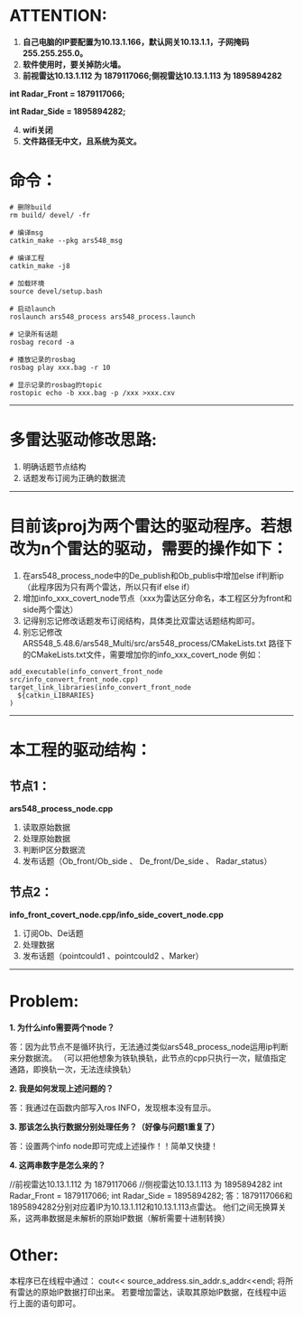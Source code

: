 # **ATTENTION**:
1. **自己电脑的IP要配置为10.13.1.166，默认网关10.13.1.1，子网掩码255.255.255.0。**
2. **软件使用时，要关掉防火墙。**
3. **前视雷达10.13.1.112 为 1879117066;侧视雷达10.13.1.113 为 1895894282**

 **int Radar_Front = 1879117066;**

 **int Radar_Side  = 1895894282;**

4. **wifi关闭**
5. **文件路径无中文，且系统为英文。**

# **命令：**
```
# 删除build
rm build/ devel/ -fr
```
```
# 编译msg
catkin_make --pkg ars548_msg
```
```
# 编译工程
catkin_make -j8
```
```
# 加载环境
source devel/setup.bash
```
```
# 启动launch
roslaunch ars548_process ars548_process.launch
```
```
# 记录所有话题
rosbag record -a
```
```
# 播放记录的rosbag
rosbag play xxx.bag -r 10
```
```
# 显示记录的rosbag的topic
rostopic echo -b xxx.bag -p /xxx >xxx.cxv
```
-----------------------------
# **多雷达驱动修改思路:**
1. 明确话题节点结构
2. 话题发布订阅为正确的数据流
-----------------------------
# **目前该proj为两个雷达的驱动程序。若想改为n个雷达的驱动，需要的操作如下：**
1. 在ars548_process_node中的De_publish和Ob_publis中增加else if判断ip（此程序因为只有两个雷达，所以只有if else if）
2. 增加info_xxx_covert_node节点（xxx为雷达区分命名，本工程区分为front和side两个雷达）
3. 记得别忘记修改话题发布订阅结构，具体类比双雷达话题结构即可。
4. 别忘记修改ARS548_5.48.6/ars548_Multi/src/ars548_process/CMakeLists.txt
    路径下的CMakeLists.txt文件，需要增加你的info_xxx_covert_node
   例如：
```
add_executable(info_convert_front_node src/info_convert_front_node.cpp)
target_link_libraries(info_convert_front_node
  ${catkin_LIBRARIES}
)
```
-----------------------------
# **本工程的驱动结构：**
## 节点1：
**ars548_process_node.cpp**
1. 读取原始数据
2. 处理原始数据
3. 判断IP区分数据流
4. 发布话题（Ob_front/Ob_side 、 De_front/De_side 、 Radar_status）
## 节点2：
**info_front_covert_node.cpp/info_side_covert_node.cpp**
1. 订阅Ob、De话题
2. 处理数据
3. 发布话题（pointcould1 、pointcould2 、Marker）
----------------------------------
# **Problem:**
**1. 为什么info需要两个node？**

答：因为此节点不是循环执行，无法通过类似ars548_process_node运用ip判断来分数据流。
（可以把他想象为铁轨换轨，此节点的cpp只执行一次，赋值指定通路，即换轨一次，无法连续换轨）

**2. 我是如何发现上述问题的？**

答：我通过在函数内部写入ros INFO，发现根本没有显示。

**3. 那该怎么执行数据分别处理任务？（好像与问题1重复了）**

答：设置两个info node即可完成上述操作！！简单又快捷！

**4. 这两串数字是怎么来的？**

//前视雷达10.13.1.112 为 1879117066
//侧视雷达10.13.1.113 为 1895894282
int Radar_Front = 1879117066;
int Radar_Side  = 1895894282;
答：1879117066和1895894282分别对应着IP为10.13.1.112和10.13.1.113点雷达。
他们之间无换算关系，这两串数据是未解析的原始IP数据（解析需要十进制转换）

# **Other:**

本程序已在线程中通过：
cout<< source_address.sin_addr.s_addr<<endl;
将所有雷达的原始IP数据打印出来。
若要增加雷达，读取其原始IP数据，在线程中运行上面的语句即可。


